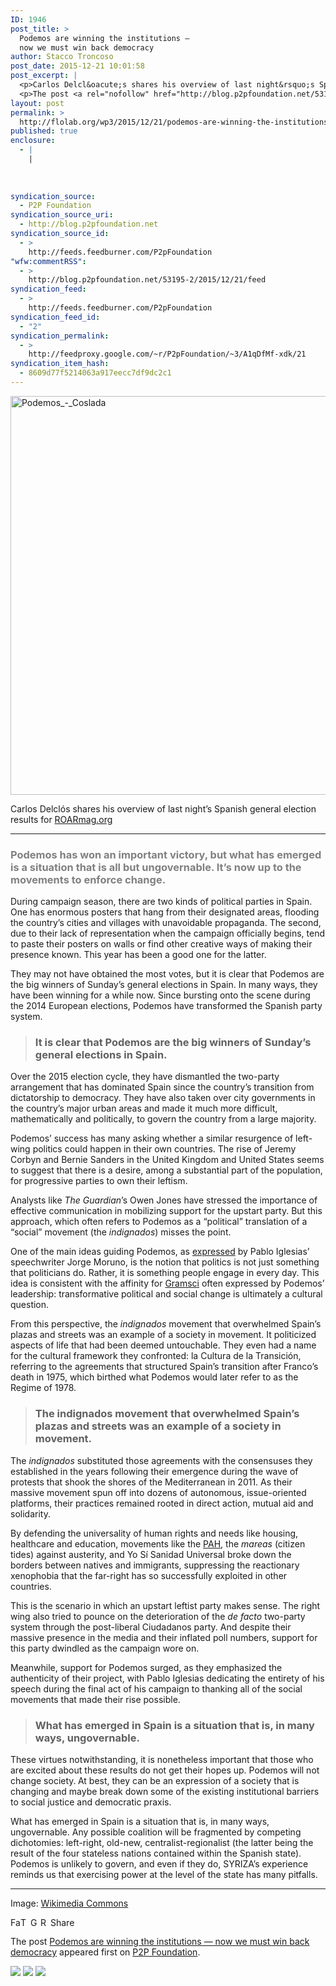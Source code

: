 ```yaml
---
ID: 1946
post_title: >
  Podemos are winning the institutions —
  now we must win back democracy
author: Stacco Troncoso
post_date: 2015-12-21 10:01:58
post_excerpt: |
  <p>Carlos Delcl&oacute;s shares his overview of last night&rsquo;s Spanish general election results for ROARmag.org Podemos has won an important victory, but what has emerged is a situation that is all but ungovernable. It&rsquo;s now up to the movements to enforce change. During campaign season, there are two kinds of political parties in Spain. One has [&hellip;]</p>
  <p>The post <a rel="nofollow" href="http://blog.p2pfoundation.net/53195-2/2015/12/21">Podemos are winning the institutions &mdash; now we must win back democracy</a> appeared first on <a rel="nofollow" href="http://blog.p2pfoundation.net/">P2P Foundation</a>.</p>
layout: post
permalink: >
  http://flolab.org/wp3/2015/12/21/podemos-are-winning-the-institutions-now-we-must-win-back-democracy/
published: true
enclosure:
  - |
    |
        
        
        
syndication_source:
  - P2P Foundation
syndication_source_uri:
  - http://blog.p2pfoundation.net
syndication_source_id:
  - >
    http://feeds.feedburner.com/P2pFoundation
"wfw:commentRSS":
  - >
    http://blog.p2pfoundation.net/53195-2/2015/12/21/feed
syndication_feed:
  - >
    http://feeds.feedburner.com/P2pFoundation
syndication_feed_id:
  - "2"
syndication_permalink:
  - >
    http://feedproxy.google.com/~r/P2pFoundation/~3/A1qDfMf-xdk/21
syndication_item_hash:
  - 8609d77f5214063a917eecc7df9dc2c1
---
```

<img class="aligncenter size-full wp-image-53196" src="http://blog.p2pfoundation.net/wp-content/uploads/Podemos_-_Coslada.jpg" alt="Podemos_-_Coslada" width="850" height="638" />

Carlos Delclós shares his overview of last night’s Spanish general election results for [ROARmag.org][1]

* * *

<h3 class="mainArticleHeader__Lead--XL">
  <span style="color: #808080">Podemos has won an important victory, but what has emerged is a situation that is all but ungovernable. It’s now up to the movements to enforce change.</span>
</h3>

During campaign season, there are two kinds of political parties in Spain. One has enormous posters that hang from their designated areas, flooding the country’s cities and villages with unavoidable propaganda. The second, due to their lack of representation when the campaign officially begins, tend to paste their posters on walls or find other creative ways of making their presence known. This year has been a good one for the latter.

<div class="mainArticle__Content js-Content">
  <p>
    They may not have obtained the most votes, but it is clear that Podemos are the big winners of Sunday’s general elections in Spain. In many ways, they have been winning for a while now. Since bursting onto the scene during the 2014 European elections, Podemos have transformed the Spanish party system.
  </p>
  
  <blockquote class="quote-right">
    <h3>
      It is clear that Podemos are the big winners of Sunday’s general elections in Spain.
    </h3>
  </blockquote>
  
  <p>
    Over the 2015 election cycle, they have dismantled the two-party arrangement that has dominated Spain since the country’s transition from dictatorship to democracy. They have also taken over city governments in the country’s major urban areas and made it much more difficult, mathematically and politically, to govern the country from a large majority.
  </p>
  
  <p>
    Podemos’ success has many asking whether a similar resurgence of left-wing politics could happen in their own countries. The rise of Jeremy Corbyn and Bernie Sanders in the United Kingdom and United States seems to suggest that there is a desire, among a substantial part of the population, for progressive parties to own their leftism.
  </p>
  
  <p>
    Analysts like <em>The Guardian</em>’s Owen Jones have stressed the importance of effective communication in mobilizing support for the upstart party. But this approach, which often refers to Podemos as a “political” translation of a “social” movement (the <em>indignados</em>) misses the point.
  </p>
  
  <p>
    One of the main ideas guiding Podemos, as <a href="https://opendemocracy.net/can-europe-make-it/carlos-delcl-s/our-situation-is-quixotic-and-machiavellian-interview-with-podemos">expressed</a> by Pablo Iglesias’ speechwriter Jorge Moruno, is the notion that politics is not just something that politicians do. Rather, it is something people engage in every day. This idea is consistent with the affinity for <a href="http://www.socialistworkeronline.net/gramsci-strategy-and-podemos/">Gramsci</a> often expressed by Podemos’ leadership: transformative political and social change is ultimately a cultural question.
  </p>
  
  <p>
    From this perspective, the <em>indignados</em> movement that overwhelmed Spain’s plazas and streets was an example of a society in movement. It politicized aspects of life that had been deemed untouchable. They even had a name for the cultural framework they confronted: la Cultura de la Transición, referring to the agreements that structured Spain’s transition after Franco’s death in 1975, which birthed what Podemos would later refer to as the Regime of 1978.
  </p>
  
  <blockquote>
    <h3>
      The indignados movement that overwhelmed Spain’s plazas and streets was an example of a society in movement.
    </h3>
  </blockquote>
  
  <p>
    The <em>indignados</em> substituted those agreements with the consensuses they established in the years following their emergence during the wave of protests that shook the shores of the Mediterranean in 2011. As their massive movement spun off into dozens of autonomous, issue-oriented platforms, their practices remained rooted in direct action, mutual aid and solidarity.
  </p>
  
  <p>
    By defending the universality of human rights and needs like housing, healthcare and education, movements like the <a href="https://roarmag.org/essays/pah-human-right-housing-spain/">PAH</a>, the <em>mareas</em> (citizen tides) against austerity, and Yo Sí Sanidad Universal broke down the borders between natives and immigrants, suppressing the reactionary xenophobia that the far-right has so successfully exploited in other countries.
  </p>
  
  <p>
    This is the scenario in which an upstart leftist party makes sense. The right wing also tried to pounce on the deterioration of the <em>de facto</em> two-party system through the post-liberal Ciudadanos party. And despite their massive presence in the media and their inflated poll numbers, support for this party dwindled as the campaign wore on.
  </p>
  
  <p>
    Meanwhile, support for Podemos surged, as they emphasized the authenticity of their project, with Pablo Iglesias dedicating the entirety of his speech during the final act of his campaign to thanking all of the social movements that made their rise possible.
  </p>
  
  <blockquote class="quote-right">
    <h3>
      What has emerged in Spain is a situation that is, in many ways, ungovernable.
    </h3>
  </blockquote>
  
  <p>
    These virtues notwithstanding, it is nonetheless important that those who are excited about these results do not get their hopes up. Podemos will not change society.<b> </b>At best, they can be an expression of a society that is changing and maybe break down some of the existing institutional barriers to social justice and democratic praxis.
  </p>
  
  <p>
    What has emerged in Spain is a situation that is, in many ways, ungovernable. Any possible coalition will be fragmented by competing dichotomies: left-right, old-new, centralist-regionalist (the latter being the result of the four stateless nations contained within the Spanish state). Podemos is unlikely to govern, and even if they do, SYRIZA’s experience reminds us that exercising power at the level of the state has many pitfalls.
  </p>
  
  <hr />
  
  <p>
    Image: <a href="https://upload.wikimedia.org/wikipedia/commons/0/0f/Podemos_-_Coslada.jpg">Wikimedia Commons</a>
  </p>
</div>

<a class="a2a_button_facebook" href="http://www.addtoany.com/add_to/facebook?linkurl=http%3A%2F%2Fblog.p2pfoundation.net%2F53195-2%2F2015%2F12%2F21&linkname=Podemos%20are%20winning%20the%20institutions%20%E2%80%94%20now%20we%20must%20win%20back%20democracy" title="Facebook" rel="nofollow"><img src="http://blog.p2pfoundation.net/wp-content/plugins/add-to-any/icons/facebook.png" width="16" height="16" alt="Facebook" /></a><a class="a2a_button_twitter" href="http://www.addtoany.com/add_to/twitter?linkurl=http%3A%2F%2Fblog.p2pfoundation.net%2F53195-2%2F2015%2F12%2F21&linkname=Podemos%20are%20winning%20the%20institutions%20%E2%80%94%20now%20we%20must%20win%20back%20democracy" title="Twitter" rel="nofollow"><img src="http://blog.p2pfoundation.net/wp-content/plugins/add-to-any/icons/twitter.png" width="16" height="16" alt="Twitter" /></a><a class="a2a_button_google_plus" href="http://www.addtoany.com/add_to/google_plus?linkurl=http%3A%2F%2Fblog.p2pfoundation.net%2F53195-2%2F2015%2F12%2F21&linkname=Podemos%20are%20winning%20the%20institutions%20%E2%80%94%20now%20we%20must%20win%20back%20democracy" title="Google+" rel="nofollow"><img src="http://blog.p2pfoundation.net/wp-content/plugins/add-to-any/icons/google_plus.png" width="16" height="16" alt="Google+" /></a><a class="a2a_button_reddit" href="http://www.addtoany.com/add_to/reddit?linkurl=http%3A%2F%2Fblog.p2pfoundation.net%2F53195-2%2F2015%2F12%2F21&linkname=Podemos%20are%20winning%20the%20institutions%20%E2%80%94%20now%20we%20must%20win%20back%20democracy" title="Reddit" rel="nofollow"><img src="http://blog.p2pfoundation.net/wp-content/plugins/add-to-any/icons/reddit.png" width="16" height="16" alt="Reddit" /></a><a class="a2a_dd a2a_target addtoany_share_save" href="https://www.addtoany.com/share#url=http%3A%2F%2Fblog.p2pfoundation.net%2F53195-2%2F2015%2F12%2F21&title=Podemos%20are%20winning%20the%20institutions%20%E2%80%94%20now%20we%20must%20win%20back%20democracy" id="wpa2a_4"><img src="http://blog.p2pfoundation.net/wp-content/plugins/add-to-any/share_save_120_16.png" width="120" height="16" alt="Share" /></a>

The post <a rel="nofollow" href="http://blog.p2pfoundation.net/53195-2/2015/12/21">Podemos are winning the institutions — now we must win back democracy</a> appeared first on <a rel="nofollow" href="http://blog.p2pfoundation.net/">P2P Foundation</a>.

<div class="feedflare">
  <a href="http://feeds.feedburner.com/~ff/P2pFoundation?a=A1qDfMf-xdk:Px8AvgBlbBg:7Q72WNTAKBA"><img src="http://feeds.feedburner.com/~ff/P2pFoundation?d=7Q72WNTAKBA" border="0" /></img></a> <a href="http://feeds.feedburner.com/~ff/P2pFoundation?a=A1qDfMf-xdk:Px8AvgBlbBg:D7DqB2pKExk"><img src="http://feeds.feedburner.com/~ff/P2pFoundation?i=A1qDfMf-xdk:Px8AvgBlbBg:D7DqB2pKExk" border="0" /></img></a> <a href="http://feeds.feedburner.com/~ff/P2pFoundation?a=A1qDfMf-xdk:Px8AvgBlbBg:2mJPEYqXBVI"><img src="http://feeds.feedburner.com/~ff/P2pFoundation?d=2mJPEYqXBVI" border="0" /></img></a>
</div>

<img src="http://feeds.feedburner.com/~r/P2pFoundation/~4/A1qDfMf-xdk" height="1" width="1" alt="" />

 [1]: https://roarmag.org/essays/podemos-victory-spanish-elections/